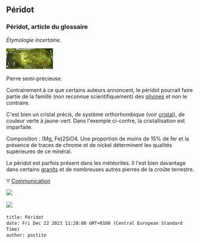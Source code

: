 ## Péridot
### Péridot, article du glossaire
 _Étymologie incertaine._

[![](images/peridot.jpg)](quinoussommes.html#catherinelisack)

Pierre semi-précieuse.

Contrairement à ce que certains auteurs annoncent, le péridot pourrait faire partie de la famille (non reconnue scientifiquement) des [olivines](olivine.html) et non le contraire.

C'est bien un cristal précis, de système orthorhombique (voir [cristal](cristal.html)), de couleur verte à jaune-vert. Dans l'exemple ci-contre, la cristallisation est imparfaite.

Composition : (Mg, Fe)2SiO4. Une proportion de moins de 15% de fer et la présence de traces de chrome et de nickel déterminent les qualités supérieures de ce minéral.

Le péridot est parfois présent dans les météorites. Il l'est bien davantage dans certains [granits](granit.html) et de nombreuses autres pierres de la croûte terrestre.



![](images/flechebas.gif) [Communication](http://www.artrealite.com/annonceurs.htm) 

[![](https://cbonvin.fr/sites/regie.artrealite.com/visuels/campagne1.png)](index-2.html#20131014)

![](https://cbonvin.fr/sites/regie.artrealite.com/visuels/campagne2.png)
```
title: Péridot
date: Fri Dec 22 2023 11:28:00 GMT+0100 (Central European Standard Time)
author: postite
```
